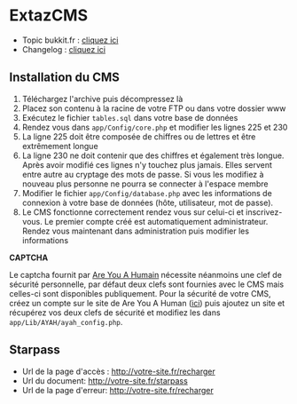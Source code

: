 ExtazCMS
========
 - Topic bukkit.fr : [cliquez ici](http://www.bukkit.fr/index.php/topic/15381-107-extazcms-un-v%C3%A9ritable-site-pour-votre-serveur-minecraft/)
 - Changelog : [cliquez ici](https://github.com/MrSaooty/ExtazCMS/blob/master/CHANGELOG.md)

Installation du CMS
-------------------
 1. Téléchargez l'archive puis décompressez là
 2. Placez son contenu à la racine de votre FTP ou dans votre dossier www
 3. Exécutez le fichier `tables.sql` dans votre base de données
 4. Rendez vous dans `app/Config/core.php` et modifier les lignes 225 et 230
 5. La ligne 225 doit être composée de chiffres ou de lettres et être extrêmement longue
 6. La ligne 230 ne doit contenir que des chiffres et également très longue.  Après avoir modifié ces lignes n'y touchez plus jamais. Elles servent entre autre au cryptage des mots de passe. Si vous les modifiez à nouveau plus personne ne pourra se connecter à l'espace membre
 7. Modifier le fichier `app/Config/database.php` avec les informations de connexion à votre base de données (hôte, utilisateur, mot de passe).
 8. Le CMS fonctionne correctement rendez vous sur celui-ci et inscrivez-vous. Le premier compte créé est automatiquement administrateur. Rendez vous maintenant dans administration puis modifier les informations

**CAPTCHA**

Le captcha fournit par [Are You A Humain](http://areyouahuman.com/) nécessite néanmoins une clef de sécurité personnelle, par défaut deux clefs sont fournies avec le CMS mais celles-ci sont disponibles publiquement. Pour la sécurité de votre CMS, créez un compte sur le site de Are You A Human ([ici](http://portal.areyouahuman.com/signup/basic)) puis ajoutez un site et récupérez vos deux clefs de sécurité et modifiez les dans `app/Lib/AYAH/ayah_config.php`.

Starpass
--------
 - Url de la page d'accès : http://votre-site.fr/recharger
 - Url du document: http://votre-site.fr/starpass
 - Url de la page d'erreur: http://votre-site.fr/recharger


